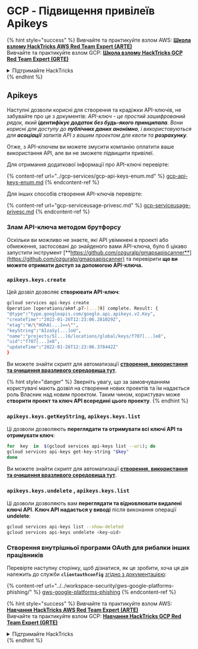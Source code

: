 # GCP - Підвищення привілеїв Apikeys

{% hint style="success" %}
Вивчайте та практикуйте взлом AWS: <img src="/.gitbook/assets/image.png" alt="" data-size="line">[**Школа взлому HackTricks AWS Red Team Expert (ARTE)**](https://training.hacktricks.xyz/courses/arte)<img src="/.gitbook/assets/image.png" alt="" data-size="line">\
Вивчайте та практикуйте взлом GCP: <img src="/.gitbook/assets/image (2).png" alt="" data-size="line">[**Школа взлому HackTricks GCP Red Team Expert (GRTE)**<img src="/.gitbook/assets/image (2).png" alt="" data-size="line">](https://training.hacktricks.xyz/courses/grte)

<details>

<summary>Підтримайте HackTricks</summary>

* Перевірте [**плани підписки**](https://github.com/sponsors/carlospolop)!
* **Приєднуйтесь до** 💬 [**групи Discord**](https://discord.gg/hRep4RUj7f) або [**групи Telegram**](https://t.me/peass) або **слідкуйте** за нами на **Twitter** 🐦 [**@hacktricks\_live**](https://twitter.com/hacktricks\_live)**.**
* **Поширюйте хакерські трюки, надсилаючи PR до** [**HackTricks**](https://github.com/carlospolop/hacktricks) та [**HackTricks Cloud**](https://github.com/carlospolop/hacktricks-cloud) репозиторіїв на GitHub.

</details>
{% endhint %}

## Apikeys

Наступні дозволи корисні для створення та крадіжки API-ключів, не забувайте про це з документів: _API-ключ - це простий зашифрований рядок, який **ідентифікує додаток без будь-якого принципала**. Вони корисні для доступу до **публічних даних анонімно**, і використовуються для **асоціації** запитів API з вашим проектом для квоти та **розрахунку**._

Отже, з API-ключем ви можете змусити компанію оплатити ваше використання API, але ви не зможете підвищити привілеї.

Для отримання додаткової інформації про API-ключі перевірте:

{% content-ref url="../gcp-services/gcp-api-keys-enum.md" %}
[gcp-api-keys-enum.md](../gcp-services/gcp-api-keys-enum.md)
{% endcontent-ref %}

Для інших способів створення API-ключів перевірте:

{% content-ref url="gcp-serviceusage-privesc.md" %}
[gcp-serviceusage-privesc.md](gcp-serviceusage-privesc.md)
{% endcontent-ref %}

### Злам API-ключа методом брутфорсу <a href="#apikeys.keys.create" id="apikeys.keys.create"></a>

Оскільки ви можливо не знаєте, які API увімкнені в проекті або обмеження, застосовані до знайденого вами API-ключа, було б цікаво запустити інструмент [**https://github.com/ozguralp/gmapsapiscanner**](https://github.com/ozguralp/gmapsapiscanner) та перевірити **що ви можете отримати доступ за допомогою API-ключа.**

### `apikeys.keys.create` <a href="#apikeys.keys.create" id="apikeys.keys.create"></a>

Цей дозвіл дозволяє **створювати API-ключ**:
```bash
gcloud services api-keys create
Operation [operations/akmf.p7-[...]9] complete. Result: {
"@type":"type.googleapis.com/google.api.apikeys.v2.Key",
"createTime":"2022-01-26T12:23:06.281029Z",
"etag":"W/\"HOhA[...]==\"",
"keyString":"AIzaSy[...]oU",
"name":"projects/5[...]6/locations/global/keys/f707[...]e8",
"uid":"f707[...]e8",
"updateTime":"2022-01-26T12:23:06.378442Z"
}
```
Ви можете знайти скрипт для автоматизації [**створення, використання та очищення вразливого середовища тут**](https://github.com/carlospolop/gcp\_privesc\_scripts/blob/main/tests/b-apikeys.keys.create.sh).

{% hint style="danger" %}
Зверніть увагу, що за замовчуванням користувачі мають дозвіл на створення нових проектів та їм надається роль Власник над новим проектом. Таким чином, користувач може **створити проект та ключ API всередині цього проекту**.
{% endhint %}

### `apikeys.keys.getKeyString`, `apikeys.keys.list` <a href="#apikeys.keys.getkeystringapikeys.keys.list" id="apikeys.keys.getkeystringapikeys.keys.list"></a>

Ці дозволи дозволяють **переглядати та отримувати всі ключі API та отримувати ключ**:
```bash
for  key  in  $(gcloud services api-keys list --uri); do
gcloud services api-keys get-key-string "$key"
done
```
Ви можете знайти скрипт для автоматизації [**створення, використання та очищення вразливого середовища тут**](https://github.com/carlospolop/gcp\_privesc\_scripts/blob/main/tests/c-apikeys.keys.getKeyString.sh).

### `apikeys.keys.undelete` , `apikeys.keys.list` <a href="#serviceusage.apikeys.regenerateapikeys.keys.list" id="serviceusage.apikeys.regenerateapikeys.keys.list"></a>

Ці дозволи дозволяють вам **переглядати та відновлювати видалені ключі API**. **Ключ API надається у виводі** після виконання операції **undelete**:
```bash
gcloud services api-keys list --show-deleted
gcloud services api-keys undelete <key-uid>
```
### Створення внутрішньої програми OAuth для рибалки інших працівників

Перевірте наступну сторінку, щоб дізнатися, як це зробити, хоча ця дія належить до служби **`clientauthconfig`** [згідно з документацією](https://cloud.google.com/iap/docs/programmatic-oauth-clients#before-you-begin):

{% content-ref url="../../workspace-security/gws-google-platforms-phishing/" %}
[gws-google-platforms-phishing](../../workspace-security/gws-google-platforms-phishing/)
{% endcontent-ref %}

{% hint style="success" %}
Вивчайте та практикуйте взлом AWS:<img src="/.gitbook/assets/image.png" alt="" data-size="line">[**Навчання HackTricks AWS Red Team Expert (ARTE)**](https://training.hacktricks.xyz/courses/arte)<img src="/.gitbook/assets/image.png" alt="" data-size="line">\
Вивчайте та практикуйте взлом GCP: <img src="/.gitbook/assets/image (2).png" alt="" data-size="line">[**Навчання HackTricks GCP Red Team Expert (GRTE)**<img src="/.gitbook/assets/image (2).png" alt="" data-size="line">](https://training.hacktricks.xyz/courses/grte)

<details>

<summary>Підтримайте HackTricks</summary>

* Перевірте [**плани підписки**](https://github.com/sponsors/carlospolop)!
* **Приєднуйтесь до** 💬 [**групи Discord**](https://discord.gg/hRep4RUj7f) або [**групи Telegram**](https://t.me/peass) або **слідкуйте** за нами на **Twitter** 🐦 [**@hacktricks\_live**](https://twitter.com/hacktricks\_live)**.**
* **Поширюйте хакерські трюки, надсилаючи PR до** [**HackTricks**](https://github.com/carlospolop/hacktricks) та [**HackTricks Cloud**](https://github.com/carlospolop/hacktricks-cloud) репозиторіїв GitHub.

</details>
{% endhint %}
